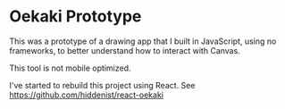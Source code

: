 # Oekaki Prototype

This was a prototype of a drawing app that I built in JavaScript, using no frameworks, to better understand how to interact with Canvas.

This tool is not mobile optimized.

I've started to rebuild this project using React. See https://github.com/hiddenist/react-oekaki
